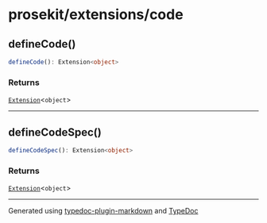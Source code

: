 # prosekit/extensions/code

## defineCode()

```ts
defineCode(): Extension<object>
```

### Returns

[`Extension`](../core.md#extensiont)\<`object`\>

***

## defineCodeSpec()

```ts
defineCodeSpec(): Extension<object>
```

### Returns

[`Extension`](../core.md#extensiont)\<`object`\>

***

Generated using [typedoc-plugin-markdown](https://www.npmjs.com/package/typedoc-plugin-markdown) and [TypeDoc](https://typedoc.org/)
